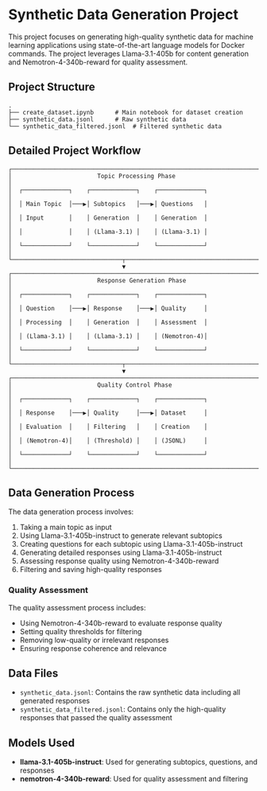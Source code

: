 # Synthetic Data Generation Project

This project focuses on generating high-quality synthetic data for machine learning applications using state-of-the-art language models for Docker commands. The project leverages Llama-3.1-405b for content generation and Nemotron-4-340b-reward for quality assessment.

## Project Structure

```
.
├── create_dataset.ipynb      # Main notebook for dataset creation
├── synthetic_data.jsonl      # Raw synthetic data
└── synthetic_data_filtered.jsonl  # Filtered synthetic data
```

## Detailed Project Workflow

```
┌─────────────────────────────────────────────────────────────────────────┐
│                        Topic Processing Phase                            │
│  ┌─────────────┐    ┌─────────────┐    ┌─────────────┐                 │
│  │ Main Topic  │───▶│ Subtopics   │───▶│ Questions   │                 │
│  │ Input       │    │ Generation  │    │ Generation  │                 │
│  │             │    │ (Llama-3.1) │    │ (Llama-3.1) │                 │
│  └─────────────┘    └─────────────┘    └─────────────┘                 │
└───────────────────────────────┬─────────────────────────────────────────┘
                                ▼
┌─────────────────────────────────────────────────────────────────────────┐
│                        Response Generation Phase                         │
│  ┌─────────────┐    ┌─────────────┐    ┌─────────────┐                 │
│  │ Question    │───▶│ Response    │───▶│ Quality     │                 │
│  │ Processing  │    │ Generation  │    │ Assessment  │                 │
│  │ (Llama-3.1) │    │ (Llama-3.1) │    │ (Nemotron-4)│                 │
│  └─────────────┘    └─────────────┘    └─────────────┘                 │
└───────────────────────────────┬─────────────────────────────────────────┘
                                ▼
┌─────────────────────────────────────────────────────────────────────────┐
│                        Quality Control Phase                             │
│  ┌─────────────┐    ┌─────────────┐    ┌─────────────┐                 │
│  │ Response    │───▶│ Quality     │───▶│ Dataset     │                 │
│  │ Evaluation  │    │ Filtering   │    │ Creation    │                 │
│  │ (Nemotron-4)│    │ (Threshold) │    │ (JSONL)     │                 │
│  └─────────────┘    └─────────────┘    └─────────────┘                 │
└─────────────────────────────────────────────────────────────────────────┘
```

## Data Generation Process

The data generation process involves:
1. Taking a main topic as input
2. Using Llama-3.1-405b-instruct to generate relevant subtopics
3. Creating questions for each subtopic using Llama-3.1-405b-instruct
4. Generating detailed responses using Llama-3.1-405b-instruct
5. Assessing response quality using Nemotron-4-340b-reward
6. Filtering and saving high-quality responses

### Quality Assessment

The quality assessment process includes:
- Using Nemotron-4-340b-reward to evaluate response quality
- Setting quality thresholds for filtering
- Removing low-quality or irrelevant responses
- Ensuring response coherence and relevance

## Data Files

- `synthetic_data.jsonl`: Contains the raw synthetic data including all generated responses
- `synthetic_data_filtered.jsonl`: Contains only the high-quality responses that passed the quality assessment

## Models Used

- **llama-3.1-405b-instruct**: Used for generating subtopics, questions, and responses
- **nemotron-4-340b-reward**: Used for quality assessment and filtering